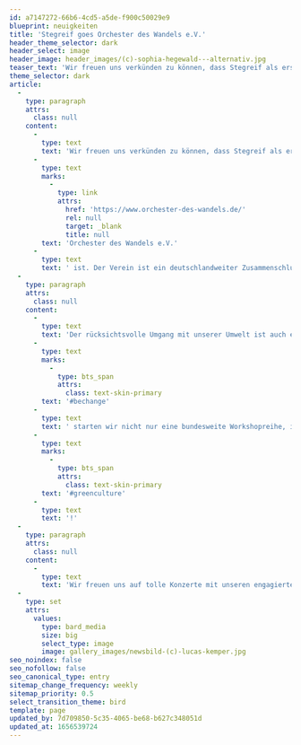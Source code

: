 ```yaml
---
id: a7147272-66b6-4cd5-a5de-f900c50029e9
blueprint: neuigkeiten
title: 'Stegreif goes Orchester des Wandels e.V.'
header_theme_selector: dark
header_select: image
header_image: header_images/(c)-sophia-hegewald---alternativ.jpg
teaser_text: 'Wir freuen uns verkünden zu können, dass Stegreif als erstes Ensemble der freien Szene ab sofort Mitglied des Vereins Orchester des Wandels e.V. ist. Der Verein ist ein deutschlandweiter Zusammenschluss von …'
theme_selector: dark
article:
  -
    type: paragraph
    attrs:
      class: null
    content:
      -
        type: text
        text: 'Wir freuen uns verkünden zu können, dass Stegreif als erstes Ensemble der freien Szene ab sofort Mitglied des Vereins '
      -
        type: text
        marks:
          -
            type: link
            attrs:
              href: 'https://www.orchester-des-wandels.de/'
              rel: null
              target: _blank
              title: null
        text: 'Orchester des Wandels e.V.'
      -
        type: text
        text: ' ist. Der Verein ist ein deutschlandweiter Zusammenschluss von Berufsmusiker*innen und staatlichen Orchestern, die sich gemeinsam für den Klima- und Naturschutz stark machen und sich in außergewöhnlichen Konzertformaten mit der Klimakrise auseinandersetzen.'
  -
    type: paragraph
    attrs:
      class: null
    content:
      -
        type: text
        text: 'Der rücksichtsvolle Umgang mit unserer Umwelt ist auch essentieller Teil der Stegreif-Identität: Mit unserem Projekt '
      -
        type: text
        marks:
          -
            type: bts_span
            attrs:
              class: text-skin-primary
        text: '#bechange'
      -
        type: text
        text: ' starten wir nicht nur eine bundesweite Workshopreihe, in der sich Jugendliche musikalisch mit den 17 Zielen für nachhaltige Entwicklung der UN auseinandersetzen und so gemeinsam eine Sinfonie der Nachhaltigkeit kreieren. Wir verstehen dieses Projekt auch als Anstoß für uns selbst als Orchester nachhaltiger zu werden. Für die Umsetzung eigener betrieblicher Nachhaltigkeitsmaßnahmen wird der Erfahrungsaustausch mit den anderen Orchestern des Wandels sehr wertvoll sein – let‘s go '
      -
        type: text
        marks:
          -
            type: bts_span
            attrs:
              class: text-skin-primary
        text: '#greenculture'
      -
        type: text
        text: '!'
  -
    type: paragraph
    attrs:
      class: null
    content:
      -
        type: text
        text: 'Wir freuen uns auf tolle Konzerte mit unseren engagierten Kolleg:innen aus ganz Deutschland!'
  -
    type: set
    attrs:
      values:
        type: bard_media
        size: big
        select_type: image
        image: gallery_images/newsbild-(c)-lucas-kemper.jpg
seo_noindex: false
seo_nofollow: false
seo_canonical_type: entry
sitemap_change_frequency: weekly
sitemap_priority: 0.5
select_transition_theme: bird
template: page
updated_by: 7d709850-5c35-4065-be68-b627c348051d
updated_at: 1656539724
---
```


